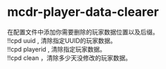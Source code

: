 # mcdr-player-data-clearer
在配置文件中添加你需要删除的玩家数据位置以及后缀。  
!!cpd uuid <uuid>, 清除指定UUID的玩家数据。  
!!cpd playerid <playerid>, 清除指定玩家数据。  
!!cpd clean <day>，清除多少天没修改的玩家数据。
